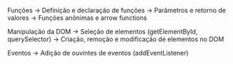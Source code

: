 Funções
→ Definição e declaração de funções
→ Parâmetros e retorno de valores
→ Funções anônimas e arrow functions

Manipulação da DOM
→ Seleção de elementos (getElementById, querySelector)
→ Criação, remoção e modificação de elementos no DOM

Eventos
→ Adição de ouvintes de eventos (addEventListener)

